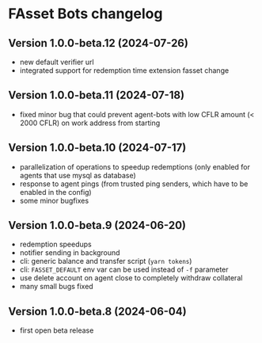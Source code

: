 # FAsset Bots changelog

## Version 1.0.0-beta.12 (2024-07-26)
* new default verifier url
* integrated support for redemption time extension fasset change

## Version 1.0.0-beta.11 (2024-07-18)
* fixed minor bug that could prevent agent-bots with low CFLR amount (< 2000 CFLR) on work address from starting

## Version 1.0.0-beta.10 (2024-07-17)
* parallelization of operations to speedup redemptions (only enabled for agents that use mysql as database)
* response to agent pings (from trusted ping senders, which have to be enabled in the config)
* some minor bugfixes

## Version 1.0.0-beta.9 (2024-06-20)
* redemption speedups
* notifier sending in background
* cli: generic balance and transfer script (`yarn tokens`)
* cli: `FASSET_DEFAULT` env var can be used instead of `-f` parameter
* use delete account on agent close to completely withdraw collateral
* many small bugs fixed

## Version 1.0.0-beta.8 (2024-06-04)
* first open beta release
